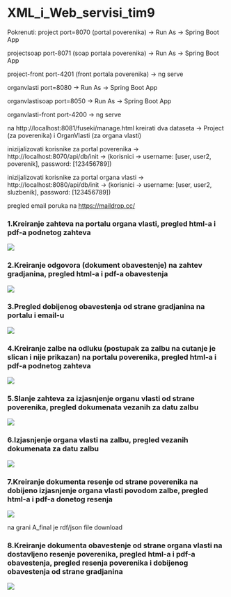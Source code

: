 # XML_i_Web_servisi_tim9
Pokrenuti:
project port=8070 (portal poverenika) -> Run As -> Spring Boot App

projectsoap port-8071 (soap portala poverenika) -> Run As -> Spring Boot App

project-front port-4201 (front portala poverenika) -> ng serve

organvlasti port=8080 -> Run As -> Spring Boot App

organvlastisoap port=8050 -> Run As -> Spring Boot App

organvlasti-front port-4200 -> ng serve

na http://localhost:8081/fuseki/manage.html kreirati dva dataseta -> Project (za poverenika) i OrganVlasti (za organa vlasti)

inizijalizovati korisnike za portal poverenika ->  http://localhost:8070/api/db/init -> (korisnici -> username: [user, user2, poverenik], password: [123456789])

inizijalizovati korisnike za portal organa vlasti ->  http://localhost:8080/api/db/init -> (korisnici -> username: [user, user2, sluzbenik], password: [123456789])

pregled email poruka na https://maildrop.cc/

### 1.Kreiranje zahteva na portalu organa vlasti, pregled html-a i pdf-a podnetog zahteva
[![](http://img.youtube.com/vi/xO_NMrr7C9E/0.jpg)](http://www.youtube.com/watch?v=xO_NMrr7C9E "v1")
### 2.Kreiranje odgovora (dokument obavestenje) na zahtev gradjanina, pregled html-a i pdf-a obavestenja
[![](http://img.youtube.com/vi/7kHdatlLd0A/0.jpg)](http://www.youtube.com/watch?v=7kHdatlLd0A "v2")
### 3.Pregled dobijenog obavestenja od strane gradjanina na portalu i email-u
[![](http://img.youtube.com/vi/SAT5ZYAfLck/0.jpg)](http://www.youtube.com/watch?v=SAT5ZYAfLck "v3")
### 4.Kreiranje zalbe na odluku (postupak za zalbu na cutanje je slican i nije prikazan) na portalu poverenika, pregled html-a i pdf-a podnetog zahteva
[![](http://img.youtube.com/vi/JvS36Crm7tA/0.jpg)](http://www.youtube.com/watch?v=JvS36Crm7tA "v4")
### 5.Slanje zahteva za izjasnjenje organu vlasti od strane poverenika, pregled dokumenata vezanih za datu zalbu
[![](http://img.youtube.com/vi/ZtxscgvMDTg/0.jpg)](http://www.youtube.com/watch?v=ZtxscgvMDTg "v5")
### 6.Izjasnjenje organa vlasti na zalbu, pregled vezanih dokumenata za datu zalbu
[![](http://img.youtube.com/vi/eXQYxrgbWuQ/0.jpg)](http://www.youtube.com/watch?v=eXQYxrgbWuQ "v6")
### 7.Kreiranje dokumenta resenje od strane poverenika na dobijeno izjasnjenje organa vlasti povodom zalbe, pregled html-a i pdf-a donetog resenja
[![](http://img.youtube.com/vi/xc_mJnVWdro/0.jpg)](http://www.youtube.com/watch?v=xc_mJnVWdro "v7")

na grani A_final je rdf/json file download
### 8.Kreiranje dokumenta obavestenje od strane organa vlasti na dostavljeno resenje poverenika, pregled html-a i pdf-a obavestenja, pregled resenja poverenika i dobijenog obavestenja od strane gradjanina
[![](http://img.youtube.com/vi/kEZwSvv-CfA/0.jpg)](http://www.youtube.com/watch?v=kEZwSvv-CfA "v8")

